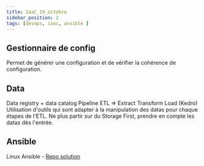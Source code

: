 ```yaml
---
title: IaaC_19_octobre
sidebar_position: 2
tags: [devops, iaac, ansible ]
---
```


## Gestionnaire de config
Permet de générer une configuration et de vérifier la cohérence de configuration.

## Data
Data registry + data catalog
Pipeline ETL => Extract Transform Load (Kedro) 
Utilisation d'outils qui sont adapter à la manipulation des datas pour chaque étapes de l'ETL.
Ne plus partir sur du Storage First,  prendre en compte les datas dès l'entrée.

## Ansible
Linux Ansible - [Repo solution](https://github.com/SckyzO/LinuxPratique-Ansible)